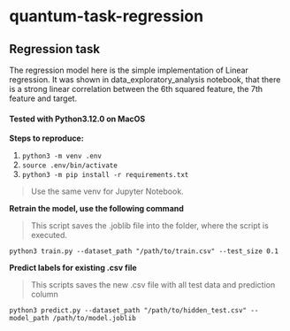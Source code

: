 # quantum-task-regression
## Regression task

The regression model here is the simple implementation of Linear regression.
It was shown in data_exploratory_analysis notebook, that there is a strong linear
correlation between the 6th squared feature, the 7th feature and target.

#### Tested with Python3.12.0 on MacOS
**Steps to reproduce:**
1. ` python3 -m venv .env `
2. ` source .env/bin/activate `
3. ` python3 -m pip install -r requirements.txt `
> Use the same venv for Jupyter Notebook.

**Retrain the model, use the following command**
> This script saves the .joblib file  into the folder, where the script is executed.

` python3 train.py --dataset_path "/path/to/train.csv" --test_size 0.1  `  


**Predict labels for existing .csv file**
> This scripts saves the new .csv file with all test data and prediction column  

` python3 predict.py --dataset_path "/path/to/hidden_test.csv" --model_path /path/to/model.joblib `  
